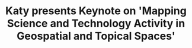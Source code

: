 ---
dateStart: 2011-11-16
dateEnd:
title: "Katy presents Keynote on 'Mapping Science and Technology Activity in Geospatial and Topical Spaces'"
venue: "Indiana University's GIS Day, Wells Library Atrium"
organizer: Anna Radue
credit: "Places & Spaces"
city: Bloomington
state: IN
country: USA
pdfLink:
venueImages:
 - sm: image01.sm.jpg
   lg: image01.lg.jpg
 - sm: image02.sm.jpg
   lg: image02.lg.jpg
 - sm: image03.sm.jpg
   lg: image03.lg.jpg
 - sm: image04.sm.jpg
   lg: image04.lg.jpg
 - sm: image05.sm.jpg
   lg: image05.lg.jpg
 - sm: image06.sm.jpg
   lg: image06.lg.jpg
 - sm: image07.sm.jpg
   lg: image07.lg.jpg
 - sm: image08.sm.jpg
   lg: image08.lg.jpg
 - sm: image09.sm.jpg
   lg: image09.lg.jpg
 - sm: image10.sm.jpg
   lg: image10.lg.jpg
 - sm: image11.sm.jpg
   lg: image11.lg.jpg
 - sm: image12.sm.jpg
   lg: image12.lg.jpg
 - sm: image13.sm.jpg
   lg: image13.lg.jpg
 - sm: image14.sm.jpg
   lg: image14.lg.jpg
 - sm: image15.sm.jpg
   lg: image15.lg.jpg
 - sm: image16.sm.jpg
   lg: image16.lg.jpg
 - sm: image17.sm.jpg
   lg: image17.lg.jpg
 - sm: image18.sm.jpg
   lg: image18.lg.jpg
 - sm: image19.sm.jpg
   lg: image19.lg.jpg
 - sm: image20.sm.jpg
   lg: image20.lg.jpg
 - sm: image21.sm.jpg
   lg: image21.lg.jpg
 - sm: image22.sm.jpg
   lg: image22.lg.jpg
 - sm: image23.sm.jpg
   lg: image23.lg.jpg
 - sm: image24.sm.jpg
   lg: image24.lg.jpg
 - sm: image25.sm.jpg
   lg: image25.lg.jpg
 - sm: image26.sm.jpg
   lg: image26.lg.jpg
 - sm: image27.sm.jpg
   lg: image27.lg.jpg
 - sm: image28.sm.jpg
   lg: image28.lg.jpg
 - sm: image29.sm.jpg
   lg: image29.lg.jpg
 - sm: image30.sm.jpg
   lg: image30.lg.jpg
 - sm: image31.sm.jpg
   lg: image31.lg.jpg
 - sm: image32.sm.jpg
   lg: image32.lg.jpg
 - sm: image33.sm.jpg
   lg: image33.lg.jpg
 - sm: image34.sm.jpg
   lg: image34.lg.jpg
 - sm: image35.sm.jpg
   lg: image35.lg.jpg
 - sm: image36.sm.jpg
   lg: image36.lg.jpg
 - sm: image37.sm.jpg
   lg: image37.lg.jpg
 - sm: image38.sm.jpg
   lg: image38.lg.jpg
 - sm: image39.sm.jpg
   lg: image39.lg.jpg
 - sm: image40.sm.jpg
   lg: image40.lg.jpg
 - sm: image41.sm.jpg
   lg: image41.lg.jpg
 - sm: image42.sm.jpg
   lg: image42.lg.jpg
 - sm: image43.sm.jpg
   lg: image43.lg.jpg
 - sm: image44.sm.jpg
   lg: image44.lg.jpg
 - sm: image45.sm.jpg
   lg: image45.lg.jpg
 - sm: image46.sm.jpg
   lg: image46.lg.jpg
 - sm: image47.sm.jpg
   lg: image47.lg.jpg
 - sm: image48.sm.jpg
   lg: image48.lg.jpg
 - sm: image49.sm.jpg
   lg: image49.lg.jpg
 - sm: image50.sm.jpg
   lg: image50.lg.jpg
 - sm: image51.sm.jpg
   lg: image51.lg.jpg
 - sm: image52.sm.jpg
   lg: image52.lg.jpg
 - sm: image53.sm.jpg
   lg: image53.lg.jpg
 - sm: image54.sm.jpg
   lg: image54.lg.jpg
 - sm: image55.sm.jpg
   lg: image55.lg.jpg
 - sm: image56.sm.jpg
   lg: image56.lg.jpg
 - sm: image57.sm.jpg
   lg: image57.lg.jpg
 - sm: image58.sm.jpg
   lg: image58.lg.jpg
 - sm: image59.sm.jpg
   lg: image59.lg.jpg
 - sm: image60.sm.jpg
   lg: image60.lg.jpg
 - sm: image61.sm.jpg
   lg: image61.lg.jpg
 - sm: image62.sm.jpg
   lg: image62.lg.jpg
 - sm: image63.sm.jpg
   lg: image63.lg.jpg
 - sm: image64.sm.jpg
   lg: image64.lg.jpg
 - sm: image65.sm.jpg
   lg: image65.lg.jpg
 - sm: image66.sm.jpg
   lg: image66.lg.jpg
 - sm: image67.sm.jpg
   lg: image67.lg.jpg
 - sm: image68.sm.jpg
   lg: image68.lg.jpg
 - sm: image69.sm.jpg
   lg: image69.lg.jpg
 - sm: image70.sm.jpg
   lg: image70.lg.jpg
 - sm: image71.sm.jpg
   lg: image71.lg.jpg
 - sm: image72.sm.jpg
   lg: image72.lg.jpg
 - sm: image73.sm.jpg
   lg: image73.lg.jpg
 - sm: image74.sm.jpg
   lg: image74.lg.jpg
 - sm: image75.sm.jpg
   lg: image75.lg.jpg
 - sm: image76.sm.jpg
   lg: image76.lg.jpg
 - sm: image78.sm.jpg
   lg: image78.lg.jpg
 - sm: image79.sm.jpg
   lg: image79.lg.jpg
 - sm: image80.sm.jpg
   lg: image80.lg.jpg
 - sm: image81.sm.jpg
   lg: image81.lg.jpg
 - sm: image82.sm.jpg
   lg: image82.lg.jpg
 - sm: image83.sm.jpg
   lg: image83.lg.jpg
 - sm: image84.sm.jpg
   lg: image84.lg.jpg
 - sm: image85.sm.jpg
   lg: image85.lg.jpg
 - sm: image86.sm.jpg
   lg: image86.lg.jpg
 - sm: image87.sm.jpg
   lg: image87.lg.jpg
 - sm: image88.sm.jpg
   lg: image88.lg.jpg
---
